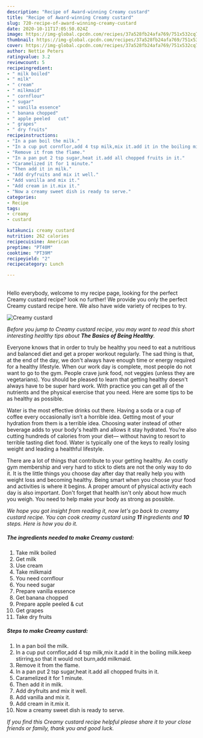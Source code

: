 ```yaml
---
description: "Recipe of Award-winning Creamy custard"
title: "Recipe of Award-winning Creamy custard"
slug: 720-recipe-of-award-winning-creamy-custard
date: 2020-10-11T17:05:50.024Z
image: https://img-global.cpcdn.com/recipes/37a528fb24afa769/751x532cq70/creamy-custard-recipe-main-photo.jpg
thumbnail: https://img-global.cpcdn.com/recipes/37a528fb24afa769/751x532cq70/creamy-custard-recipe-main-photo.jpg
cover: https://img-global.cpcdn.com/recipes/37a528fb24afa769/751x532cq70/creamy-custard-recipe-main-photo.jpg
author: Nettie Peters
ratingvalue: 3.2
reviewcount: 5
recipeingredient:
- " milk boiled"
- " milk"
- " cream"
- " milkmaid"
- " cornflour"
- " sugar"
- " vanilla essence"
- " banana chopped"
- " apple peeled   cut"
- " grapes"
- " dry fruits"
recipeinstructions:
- "In a pan boil the milk."
- "In a cup put cornflor,add 4 tsp milk,mix it.add it in the boiling milk.keep stirring,so that it would not burn,add milkmaid."
- "Remove it from the flame."
- "In a pan put 2 tsp sugar,heat it.add all chopped fruits in it."
- "Caramelized it for 1 minute."
- "Then add it in milk."
- "Add dryfruits and mix it well."
- "Add vanilla and mix it."
- "Add cream in it.mix it."
- "Now a creamy sweet dish is ready to serve."
categories:
- Recipe
tags:
- creamy
- custard

katakunci: creamy custard 
nutrition: 262 calories
recipecuisine: American
preptime: "PT40M"
cooktime: "PT39M"
recipeyield: "2"
recipecategory: Lunch

---
```

<br>
Hello everybody, welcome to my recipe page, looking for the perfect Creamy custard recipe? look no further! We provide you only the perfect Creamy custard recipe here. We also have wide variety of recipes to try.
<br>


![Creamy custard](https://img-global.cpcdn.com/recipes/37a528fb24afa769/751x532cq70/creamy-custard-recipe-main-photo.jpg)

<i>Before you jump to Creamy custard recipe, you may want to read this short interesting healthy tips about <strong>The Basics of Being Healthy</strong>.</i>

Everyone knows that in order to truly be healthy you need to eat a nutritious and balanced diet and get a proper workout regularly. The sad thing is that, at the end of the day, we don't always have enough time or energy required for a healthy lifestyle. When our work day is complete, most people do not want to go to the gym. People crave junk food, not veggies (unless they are vegetarians). You should be pleased to learn that getting healthy doesn't always have to be super hard work. With practice you can get all of the nutrients and the physical exercise that you need. Here are some tips to be as healthy as possible.

Water is the most effective drinks out there. Having a soda or a cup of coffee every occasionally isn’t a horrible idea. Getting most of your hydration from them is a terrible idea. Choosing water instead of other beverage adds to your body's health and allows it stay hydrated. You’re also cutting hundreds of calories from your diet— without having to resort to terrible tasting diet food. Water is typically one of the keys to really losing weight and leading a healthful lifestyle.

There are a lot of things that contribute to your getting healthy. An costly gym membership and very hard to stick to diets are not the only way to do it. It is the little things you choose day after day that really help you with weight loss and becoming healthy. Being smart when you choose your food and activities is where it begins. A proper amount of physical activity each day is also important. Don't forget that health isn't only about how much you weigh. You need to help make your body as strong as possible. 


<i>We hope you got insight from reading it, now let's go back to creamy custard recipe. You can cook creamy custard using <strong>11</strong> ingredients and <strong>10</strong> steps. Here is how you do it.
</i>

##### The ingredients needed to make Creamy custard:

1. Take  milk boiled
1. Get  milk
1. Use  cream
1. Take  milkmaid
1. You need  cornflour
1. You need  sugar
1. Prepare  vanilla essence
1. Get  banana chopped
1. Prepare  apple peeled  &amp; cut
1. Get  grapes
1. Take  dry fruits


##### Steps to make Creamy custard:

1. In a pan boil the milk.
1. In a cup put cornflor,add 4 tsp milk,mix it.add it in the boiling milk.keep stirring,so that it would not burn,add milkmaid.
1. Remove it from the flame.
1. In a pan put 2 tsp sugar,heat it.add all chopped fruits in it.
1. Caramelized it for 1 minute.
1. Then add it in milk.
1. Add dryfruits and mix it well.
1. Add vanilla and mix it.
1. Add cream in it.mix it.
1. Now a creamy sweet dish is ready to serve.


<i>If you find this Creamy custard recipe helpful please share it to your close friends or family, thank you and good luck.</i>
